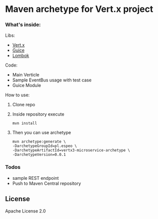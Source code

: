 # Maven archetype for Vert.x project

### What's inside:

Libs:

- [Vert.x](http://vertx.io/)
- [Guice](https://github.com/google/guice)
- [Lombok](https://projectlombok.org/)

Code:

- Main Verticle
- Sample EventBus usage with test case
- Guice Module


How to use:

1. Clone repo
2. Inside repository execute

    ```
    mvn install
    ```
3. Then you can use archetype

    ```
    mvn archetype:generate \
    -DarchetypeGroupId=pl.espeo \
    -DarchetypeArtifactId=vertx3-microservice-archetype \
    -DarchetypeVersion=0.0.1
    ```

### Todos

  - sample REST endpoint
  - Push to Maven Central repository
 
License
----
Apache License 2.0
